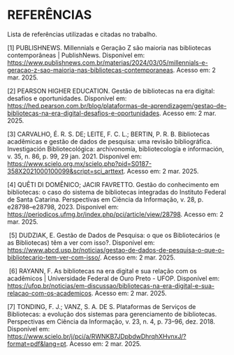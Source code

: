 # REFERÊNCIAS

Lista de referências utilizadas e citadas no trabalho.

[1] PUBLISHNEWS. Millennials e Geração Z são maioria nas bibliotecas contemporâneas | PublishNews. Disponível em: <https://www.publishnews.com.br/materias/2024/03/05/millennials-e-geracao-z-sao-maioria-nas-bibliotecas-contemporaneas>. Acesso em: 2 mar. 2025.

[2] PEARSON HIGHER EDUCATION. Gestão de bibliotecas na era digital: desafios e oportunidades. Disponível em: <https://hed.pearson.com.br/blog/plataformas-de-aprendizagem/gestao-de-bibliotecas-na-era-digital-desafios-e-oportunidades>. Acesso em: 2 mar. 2025.

[3] CARVALHO, É. R. S. DE; LEITE, F. C. L.; BERTIN, P. R. B. Bibliotecas acadêmicas e gestão de dados de pesquisa: uma revisão bibliográfica. Investigación Bibliotecológica: archivonomía, bibliotecología e información, v. 35, n. 86, p. 99, 29 jan. 2021. Disponível em:
<https://www.scielo.org.mx/scielo.php?pid=S0187-358X2021000100099&script=sci_arttext>. Acesso em: 2 mar. 2025.

[4] QUÊTI DI DOMÊNICO; JACIR FAVRETTO. Gestão do conhecimento em bibliotecas: o caso do sistema de bibliotecas integradas do Instituto Federal de Santa Catarina. Perspectivas em Ciência da Informação, v. 28, p. e28798–e28798, 2023. Disponível em: <https://periodicos.ufmg.br/index.php/pci/article/view/28798>. Acesso em: 2 mar. 2025.

‌
[5] DUDZIAK, E. Gestão de Dados de Pesquisa: o que os Bibliotecários (e as Bibliotecas) têm a ver com isso?. Disponível em: <https://www.abcd.usp.br/noticias/gestao-de-dados-de-pesquisa-o-que-o-bibliotecario-tem-ver-com-isso/>. Acesso em: 2 mar. 2025.

‌
[6] RAYANN, F. As bibliotecas na era digital e sua relação com os acadêmicos | Universidade Federal de Ouro Preto - UFOP. Disponível em: <https://ufop.br/noticias/em-discussao/bibliotecas-na-era-digital-e-sua-relacao-com-os-academicos>. Acesso em: 2 mar. 2025.
‌

[7] TONDING, F. J.; VANZ, S. A. DE S. Plataformas de Serviços de Bibliotecas: a evolução dos sistemas para gerenciamento de bibliotecas. Perspectivas em Ciência da Informação, v. 23, n. 4, p. 73–96, dez. 2018. Disponível em: <https://www.scielo.br/j/pci/a/RWNKB7JDpbdwDhrqhXHvnxJ/?format=pdf&lang=pt>. Acesso em: 2 mar. 2025.

‌
